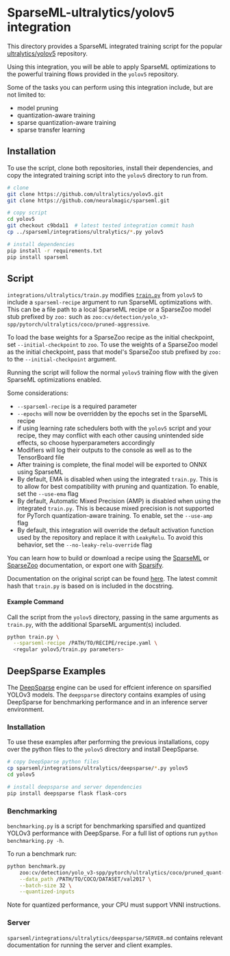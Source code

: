 <!--
Copyright (c) 2021 - present / Neuralmagic, Inc. All Rights Reserved.

Licensed under the Apache License, Version 2.0 (the "License");
you may not use this file except in compliance with the License.
You may obtain a copy of the License at

   http://www.apache.org/licenses/LICENSE-2.0

Unless required by applicable law or agreed to in writing,
software distributed under the License is distributed on an "AS IS" BASIS,
WITHOUT WARRANTIES OR CONDITIONS OF ANY KIND, either express or implied.
See the License for the specific language governing permissions and
limitations under the License.
-->

# SparseML-ultralytics/yolov5 integration
This directory provides a SparseML integrated training script for the popular
[ultralytics/yolov5](https://github.com/ultralytics/yolov5)
repository.

Using this integration, you will be able to apply SparseML optimizations
to the powerful training flows provided in the `yolov5` repository.

Some of the tasks you can perform using this integration include, but are not limited to:
* model pruning
* quantization-aware training
* sparse quantization-aware training
* sparse transfer learning

## Installation
To use the script, clone both repositories, install their dependencies,
and copy the integrated training script into the `yolov5` directory to run from.

```bash
# clone
git clone https://github.com/ultralytics/yolov5.git
git clone https://github.com/neuralmagic/sparseml.git

# copy script
cd yolov5
git checkout c9bda11  # latest tested integration commit hash
cp ../sparseml/integrations/ultralytics/*.py yolov5

# install dependencies
pip install -r requirements.txt
pip install sparseml
```


## Script
`integrations/ultralytics/train.py` modifies
[`train.py`](https://github.com/ultralytics/yolov5/blob/master/train.py)
from `yolov5` to include a `sparseml-recipe` argument
to run SparseML optimizations with.  This can be a file path to a local
SparseML recipe or a SparseZoo model stub prefixed by `zoo:` such as
`zoo:cv/detection/yolo_v3-spp/pytorch/ultralytics/coco/pruned-aggressive`.

To load the base weights for a SparseZoo recipe as the initial checkpoint, set
`--initial-checkpoint` to `zoo`.  To use the weights of a SparseZoo model as the
initial checkpoint, pass that model's SparseZoo stub prefixed by `zoo:` to the
`--initial-checkpoint` argument.

Running the script will
follow the normal `yolov5` training flow with the given SparseML optimizations enabled.

Some considerations:

* `--sparseml-recipe` is a required parameter
* `--epochs` will now be overridden by the epochs set in the SparseML recipe
* if using learning rate schedulers both with the `yolov5` script and your recipe, they
may conflict with each other causing unintended side effects, so choose
hyperparameters accordingly
* Modifiers will log their outputs to the console as well as to the TensorBoard file
* After training is complete, the final model will be exported to ONNX using SparseML
* By default, EMA is disabled when using the integrated `train.py`. This is to allow
for best compatibility with pruning and quantization.  To enable, set the `--use-ema`
flag
* By default, Automatic Mixed Precision (AMP) is disabled when using the integrated
`train.py`. This is because mixed precision is not supported for PyTorch
quantization-aware training.  To enable, set the `--use-amp` flag
* By default, this integration will override the default activation function used by
the repository and replace it with `LeakyRelu`. To avoid this behavior, set the
`--no-leaky-relu-override` flag

You can learn how to build or download a recipe using the
[SparseML](https://github.com/neuralmagic/sparseml)
or [SparseZoo](https://github.com/neuralmagic/sparsezoo)
documentation, or export one with [Sparsify](https://github.com/neuralmagic/sparsify).

Documentation on the original script can be found
[here](https://github.com/ultralytics/yolov5).
The latest commit hash that `train.py` is based on is included in the docstring.


#### Example Command
Call the script from the `yolov5` directory, passing in the same arguments as
`train.py`, with the additional SparseML argument(s) included.
```bash
python train.py \
  --sparseml-recipe /PATH/TO/RECIPE/recipe.yaml \
  <regular yolov5/train.py parameters>
```  


## DeepSparse Examples
The [DeepSparse](https://github.com/neuralmagic/deepsparse) engine can be used for effcient
inference on sparsified YOLOv3 models.  The `deepsparse` directory contains examples of using
DeepSparse for benchmarking performance and in an inference server environment.

### Installation
To use these examples after performing the previous installations, copy over the python files
to the `yolov5` directory and install DeepSparse.

```bash
# copy DeepSparse python files
cp sparseml/integrations/ultralytics/deepsparse/*.py yolov5
cd yolov5

# install deepsparse and server dependencies
pip install deepsparse flask flask-cors
```


### Benchmarking
`benchmarking.py` is a script for benchmarking sparsified and quantized YOLOv3
performance with DeepSparse.  For a full list of options run `python benchmarking.py -h`.

To run a benchmark run:
```bash
python benchmark.py
    zoo:cv/detection/yolo_v3-spp/pytorch/ultralytics/coco/pruned_quant-aggressive_90 \
    --data_path /PATH/TO/COCO/DATASET/val2017 \
    --batch-size 32 \
    --quantized-inputs
```

Note for quantized performance, your CPU must support VNNI instructions.

### Server
`sparseml/integrations/ultralytics/deepsparse/SERVER.md` contains relevant
documentation for running the server and client examples.